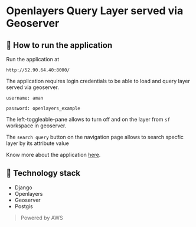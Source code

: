 # Openlayers Query Layer served via Geoserver

## 🔀 How to run the application

Run the application at 

```
http://52.90.64.40:8000/
```

The application requires login credentials to be able to load and query layer served via geoserver.
```
username: aman
```

```
password: openlayers_example
```


The left-toggleable-pane allows to turn off and on the layer from `sf` workspace in geoserver. 

The `search query` button on the navigation page allows to search specfic layer by its attribute value

Know more about the application [here](https://amanbagrecha.github.io/post/geoserver/geoserver-query-builder/).


## 🏁 Technology stack
- Django
- Openlayers
- Geoserver
- Postgis

> Powered by AWS